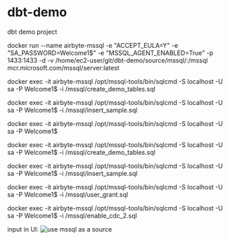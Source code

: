 # dbt-demo
dbt demo project


docker run --name airbyte-mssql -e "ACCEPT_EULA=Y" -e "SA_PASSWORD=Welcome1$" -e "MSSQL_AGENT_ENABLED=True" -p 1433:1433 -d -v /home/ec2-user/git/dbt-demo/source/mssql/:/mssql mcr.microsoft.com/mssql/server:latest


docker exec -it airbyte-mssql /opt/mssql-tools/bin/sqlcmd -S localhost -U sa -P Welcome1$ -i /mssql/create_demo_tables.sql

docker exec -it airbyte-mssql /opt/mssql-tools/bin/sqlcmd -S localhost -U sa -P Welcome1$ -i /mssql/insert_sample.sql

docker exec -it airbyte-mssql /opt/mssql-tools/bin/sqlcmd -S localhost -U sa -P Welcome1$

 docker exec -it airbyte-mssql /opt/mssql-tools/bin/sqlcmd -S localhost -U sa -P Welcome1$ -i /mssql/create_demo_tables.sql


docker exec -it airbyte-mssql /opt/mssql-tools/bin/sqlcmd -S localhost -U sa -P Welcome1$ -i /mssql/insert_sample.sql


docker exec -it airbyte-mssql /opt/mssql-tools/bin/sqlcmd -S localhost -U sa -P Welcome1$ -i /mssql/user_grant.sql



docker exec -it airbyte-mssql /opt/mssql-tools/bin/sqlcmd -S localhost -U sa -P Welcome1$ -i /mssql/enable_cdc_2.sql

input in UI:
![ use mssql as a source ](./ms-src.pngs)
